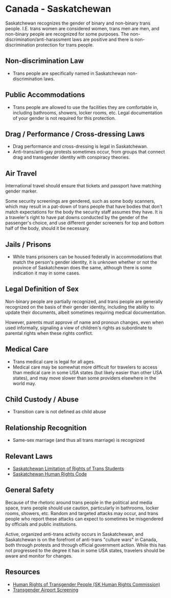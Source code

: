 # Canada - Saskatchewan

Saskatchewan recognizes the gender of binary and non-binary
trans people. I.E. trans women
are considered women, trans men are men, and non-binary people are
recognized for some purposes. The non-discrimination/anti-harassment laws
are positive and there is non-discrimination protection for trans people.

## Non-discrimination Law

 * Trans people are specifically named in Saskatchewan non-discrimination laws.

## Public Accommodations

 * Trans people are allowed to use the facilities they are comfortable
   in, including bathrooms, showers, locker rooms, etc.  Legal
   documentation of your gender is not required for this protection.

## Drag / Performance / Cross-dressing Laws

 * Drag performance and cross-dressing is legal in Saskatchewan.
 * Anti-trans/anti-gay protests sometimes occur, from groups that
   connect drag and transgender identity with conspiracy theories.

## Air Travel

International travel should ensure that tickets and passport have
matching gender marker.

Some security screenings are gendered, such as some body scanners, which
may result in a pat-down of trans people that have bodies that don't
match expectations for the body the security staff assumes they have. It
is a traveler's right to have pat downs conducted by the gender of the
passenger's choice, and use different gender screeners for top and
bottom half of the body, should it be necessary.

## Jails / Prisons

 * While trans prisoners can be housed federally in accommodations that
   match the person's gender identity, it is unknown whether or not the
   province of Saskatchewan does the same, although there is some
   indication it may in some cases.

## Legal Definition of Sex

Non-binary people are partially recognized, and trans people are generally
recognized on the basis of their gender identity, including the ability
to update their documents, albeit sometimes requiring medical
documentation.

However, parents must approve of name and pronoun changes, even
when used informally, signaling a view of children's rights as
subordinate to parental rights when these rights conflict.

## Medical Care

 * Trans medical care is legal for all ages.
 * Medical care may be somewhat more difficult for travelers to access
   than medical care in some USA states (but likely easier than other
   USA states), and may move slower than some providers elsewhere in the
   world may.

## Child Custody / Abuse

 * Transition care is not defined as child abuse

## Relationship Recognition

 * Same-sex marriage (and thus all trans marriage) is recognized

## Relevant Laws

 * [Saskatchewan Limitation of Rights of Trans
   Students](https://saskatchewanhumanrights.ca/wp-content/uploads/2023/10/Bill29-137-2.pdf)
 * [Saskatchewan Human Rights Code](https://saskatchewanhumanrights.ca/your-rights/saskatchewan-human-rights-code/)

## General Safety

Because of the rhetoric around trans people in the political and media
space, trans people should use caution, particularly in bathrooms,
locker rooms, showers, etc.  Random and targeted attacks may occur, and
trans people who report these attacks can expect to sometimes be misgendered
by officials and public institutions.

Active, organized anti-trans activity occurs in Saskatchewan, and
Saskatchewan is on the forefront of anti-trans "culture wars" in Canada,
both through protests and through official government action.
While this has not progressed to the degree it has in some USA states,
travelers should be aware and monitor for changes.

## Resources

 * [Human Rights of Transgender People (SK Human Rights
   Commission)](https://saskatchewanhumanrights.ca/education-resources/information-sheets/human-rights-of-transgender-people/)
 * [Transgender Airport Screening](https://www.catsa-acsta.gc.ca/en/transgender-passengers)
